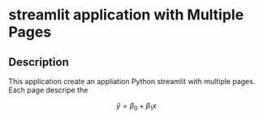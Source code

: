 # streamlit application with Multiple Pages

## Description 

This application create an appliation Python streamlit with multiple pages. Each page descripe the 

$$
\hat{y} = \beta_0  + \beta_1 x
$$
